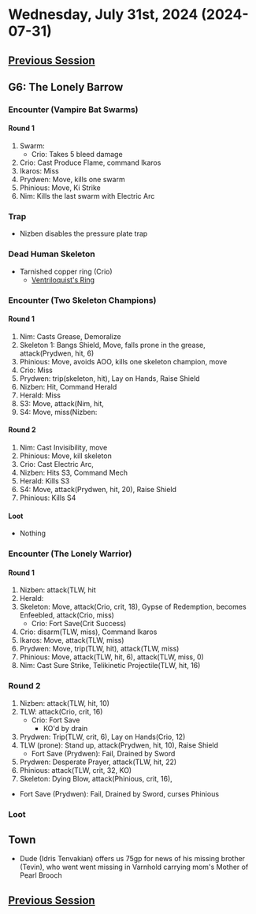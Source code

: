 # Wednesday, July 31st, 2024 (2024-07-31)

## [Previous Session](./2024-07-24.md)

## G6: The Lonely Barrow

### Encounter (Vampire Bat Swarms)

#### Round 1

1. Swarm: 
   - Crio: Takes 5 bleed damage
1. Crio: Cast Produce Flame, command Ikaros
1. Ikaros: Miss
1. Prydwen: Move, kills one swarm
1. Phinious: Move, Ki Strike
1. Nim: Kills the last swarm with Electric Arc

### Trap

- Nizben disables the pressure plate trap

### Dead Human Skeleton

- Tarnished copper ring (Crio)
   - [Ventriloquist's Ring](https://2e.aonprd.com/Equipment.aspx?ID=3114&Redirected=1)

### Encounter (Two Skeleton Champions)

#### Round 1

1. Nim: Casts Grease, Demoralize
1. Skeleton 1: Bangs Shield, Move, falls prone in the grease, attack(Prydwen, hit, 6)
1. Phinious: Move, avoids AOO, kills one skeleton champion, move
1. Crio: Miss
1. Prydwen: trip(skeleton, hit), Lay on Hands, Raise Shield
1. Nizben: Hit, Command Herald
1. Herald: Miss
1. S3: Move, attack(Nim, hit, 
1. S4: Move, miss(Nizben: 

#### Round 2

1. Nim: Cast Invisibility, move
1. Phinious: Move, kill skeleton
1. Crio: Cast Electric Arc, 
1. Nizben: Hits S3, Command Mech
1. Herald: Kills S3
1. S4: Move, attack(Prydwen, hit, 20), Raise Shield
1. Phinious: Kills S4

#### Loot

- Nothing

### Encounter (The Lonely Warrior)

#### Round 1

1. Nizben: attack(TLW, hit
1. Herald: 
1. Skeleton: Move, attack(Crio, crit, 18), Gypse of Redemption, becomes Enfeebled, attack(Crio, miss)
   - Crio: Fort Save(Crit Success)
1. Crio: disarm(TLW, miss), Command Ikaros
1. Ikaros: Move, attack(TLW, miss)
1. Prydwen: Move, trip(TLW, hit), attack(TLW, miss)
1. Phinious: Move, attack(TLW, hit, 6), attack(TLW, miss, 0)
1. Nim: Cast Sure Strike, Telikinetic Projectile(TLW, hit, 16)

### Round 2

1. Nizben: attack(TLW, hit, 10)
1. TLW: attack(Crio, crit, 16)
   - Crio: Fort Save
      - KO'd by drain
1. Prydwen: Trip(TLW, crit, 6), Lay on Hands(Crio, 12)
1. TLW (prone): Stand up, attack(Prydwen, hit, 10), Raise Shield
   - Fort Save (Prydwen): Fail, Drained by Sword
1. Prydwen: Desperate Prayer, attack(TLW, hit, 22)
1. Phinious: attack(TLW, crit, 32, KO)
1. Skeleton: Dying Blow, attack(Phinious, crit, 16), 
- Fort Save (Prydwen): Fail, Drained by Sword, curses Phinious

### Loot

## Town

- Dude (Idris Tenvakian) offers us 75gp for news of his missing brother (Tevin), who went went missing in Varnhold carrying mom's Mother of Pearl Brooch
 
## [Previous Session](./2024-08-07.md)
